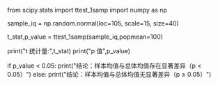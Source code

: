 from scipy.stats import ttest_1samp
import numpy as np

sample_iq = np.random.normal(loc=105, scale=15, size=40)

t_stat,p_value = ttest_1samp(sample_iq,popmean=100)

print("t 统计量:",t_stat)
print("p 值",p_value)

if p_value < 0.05:
print("结论：样本均值与总体均值存在显著差异（p < 0.05）")
else:
print("结论：样本均值与总体均值无显著差异（p ≥ 0.05）")